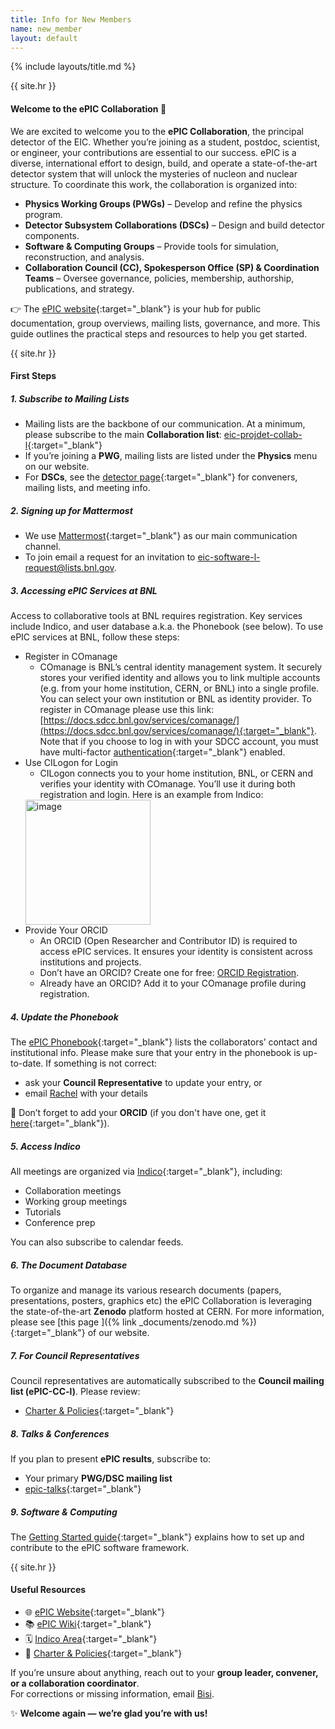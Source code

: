 ```yaml
---
title: Info for New Members
name: new_member
layout: default
---
```


{% include layouts/title.md %}

{{ site.hr }}
#### Welcome to the ePIC Collaboration 🎉

We are excited to welcome you to the **ePIC Collaboration**, the principal detector of the EIC. Whether you’re joining as a student, postdoc, scientist, or engineer, your contributions are essential to our success.
ePIC is a diverse, international effort to design, build, and operate a state-of-the-art detector system that will unlock the mysteries of nucleon and nuclear structure. To coordinate this work, the collaboration is organized into:
- **Physics Working Groups (PWGs)** – Develop and refine the physics program.  
- **Detector Subsystem Collaborations (DSCs)** – Design and build detector components.  
- **Software & Computing Groups** – Provide tools for simulation, reconstruction, and analysis.  
- **Collaboration Council (CC), Spokesperson Office (SP) & Coordination Teams** – Oversee governance, policies, membership, authorship, publications, and strategy.  

👉 The [ePIC website](https://www.epic-eic.org/){:target="_blank"} is your hub for public documentation, group overviews, mailing lists, governance, and more. 
This guide outlines the practical steps and resources to help you get started.

{{ site.hr }}
#### First Steps

##### 1. Subscribe to Mailing Lists  
* Mailing lists are the backbone of our communication. At a minimum, please subscribe to the main 
**Collaboration list**: [eic-projdet-collab-l](https://lists.bnl.gov/sympa/info/eic-projdet-collab-l){:target="_blank"}
* If you’re joining a **PWG**, mailing lists are listed under the **Physics** menu on our website.  
* For **DSCs**, see the [detector page](https://www.epic-eic.org/detector/dsc.html){:target="_blank"} for conveners, mailing lists, and meeting info.  

##### 2. Signing up for Mattermost  

* We use [Mattermost](https://chat.epic-eic.org/){:target="_blank"} as our main communication channel.
* To join email a request for an invitation to <eic-software-l-request@lists.bnl.gov>.

##### 3. Accessing ePIC Services at BNL  
Access to collaborative tools at BNL requires registration. Key services include Indico, and user database a.k.a. the Phonebook (see below). To use ePIC services at BNL, follow these steps:
* Register in COmanage
   * COmanage is BNL’s central identity management system. It securely stores your verified identity and allows you to link multiple accounts (e.g. from your home institution, CERN, or BNL) into a single profile. You can select your own institution or BNL as identity provider. To register in COmanage please use this link: [https://docs.sdcc.bnl.gov/services/comanage/](https://docs.sdcc.bnl.gov/services/comanage/){:target="_blank"}. Note that if you choose to log in with your SDCC account, you must have multi-factor [authentication](https://www.sdcc.bnl.gov/information/unified-multi-factor-authentication){:target="_blank"} enabled.
* Use CILogon for Login
   * CILogon connects you to your home institution, BNL, or CERN and verifies your identity with COmanage. You’ll use it during both registration and login. Here is an example from Indico:<br>
    <img height="200" alt="image" src="https://github.com/user-attachments/assets/bc3c75a6-fb0e-4d8f-8f3d-f8b53c44d291" />
* Provide Your ORCID
   * An ORCID (Open Researcher and Contributor ID) is required to access ePIC services. It ensures your identity is consistent across institutions and projects.
   * Don’t have an ORCID? Create one for free: [ORCID Registration](https://orcid.org/register).
   * Already have an ORCID? Add it to your COmanage profile during registration.

##### 4. Update the Phonebook  
The [ePIC Phonebook](https://phonebook.sdcc.bnl.gov/ePIC/){:target="_blank"} lists the collaborators’ contact
and institutional info.   Please make sure that your entry in the phonebook is up-to-date. If something is not correct:
- ask your **Council Representative** to update your entry, or  
- email [Rachel](mailto:irachel@bnl.gov) with your details  

🔑 Don’t forget to add your **ORCID** (if you don't have one, get it [here](https://orcid.org/){:target="_blank"}).  

##### 5. Access Indico  
All meetings are organized via [Indico](https://indico.bnl.gov/category/402/){:target="_blank"}, including:  
- Collaboration meetings  
- Working group meetings  
- Tutorials  
- Conference prep  

You can also subscribe to calendar feeds.  

##### 6. The Document Database

To organize and manage its various research documents (papers, presentations, posters, graphics etc)
the ePIC Collaboration is leveraging the state-of-the-art **Zenodo** platform hosted at CERN. For
more information, please see [this page ]({% link _documents/zenodo.md %}){:target="_blank"} of
our website.

##### 7. For Council Representatives  
Council representatives are automatically subscribed to the **Council mailing list (ePIC-CC-l)**. Please review:  
- [Charter & Policies](https://www.epic-eic.org/collaboration/council.html){:target="_blank"}


##### 8. Talks & Conferences  
If you plan to present **ePIC results**, subscribe to:  
- Your primary **PWG/DSC mailing list**  
- [epic-talks](https://lists.bnl.gov/sympa/subscribe/epic-talks-l){:target="_blank"} 

##### 9. Software & Computing  
The [Getting Started guide](https://www.epic-eic.org/sc/getstarted.html){:target="_blank"} explains how to set up and contribute to the ePIC software framework.  

{{ site.hr }}
#### Useful Resources  
- 🌐 [ePIC Website](https://www.epic-eic.org/){:target="_blank"}
- 📚 [ePIC Wiki](https://wiki.bnl.gov/EPIC/index.php?title=Main_Page){:target="_blank"}
- 🗓️ [Indico Area](https://indico.bnl.gov/category/402){:target="_blank"}
- 📄 [Charter & Policies](https://www.epic-eic.org/collaboration/council.html){:target="_blank"}

If you’re unsure about anything, reach out to your **group leader, convener, or a collaboration coordinator**.  
For corrections or missing information, email [Bisi](mailto:oogunleye@bnl.gov).  


✨ **Welcome again — we’re glad you’re with us!**  
